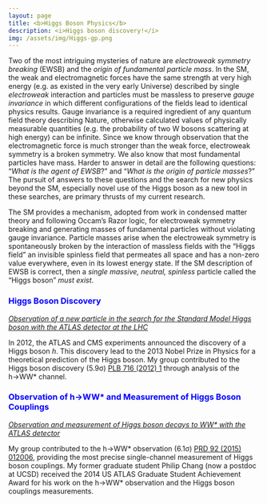 ```yaml
---
layout: page
title: <b>Higgs Boson Physics</b>
description: <i>Higgs boson discovery!</i>
img: /assets/img/Higgs-gp.png
---
```


Two of the most intriguing mysteries of nature are <i>electroweak symmetry breaking</i> (EWSB) and the <i>origin of fundamental particle mass</i>. In the SM, the weak and electromagnetic forces have the same strength at very high energy (e.g. as existed in the very early Universe) described by single <i>electroweak</i> interaction and particles must be massless to preserve <i>gauge invariance</i> in which different configurations of the fields lead to identical physics results. Gauge invariance is a required ingredient of any quantum field theory describing Nature, otherwise calculated values of physically measurable quantities (e.g. the probability of two W bosons scattering at high energy) can be infinite. Since we know through observation that the electromagnetic force is much stronger than the weak force, electroweak symmetry is a broken symmetry. We also know that most fundamental particles have mass. Harder to answer in detail are the following questions: “<i>What is the agent of EWSB</i>?” and “<i>What is the origin of particle masses</i>?” The pursuit of answers to these questions and the search for new physics beyond the SM, especially novel use of the Higgs boson as a new tool in these searches, are primary thrusts of my current research.

The SM provides a mechanism, adopted from work in condensed matter theory and following Occam’s Razor logic, for electroweak symmetry breaking and generating masses of fundamental particles without violating gauge invariance. Particle masses arise when the electroweak symmetry is spontaneously broken by the interaction of massless fields with the “Higgs field” an invisible spinless field that permeates all space and has a non-zero value everywhere, even in its lowest energy state. If the SM description of EWSB is correct, then a <i>single massive, neutral, spinless</i> particle called the “Higgs boson” <i>must exist</i>.

<h3><span style="color:blue">Higgs Boson Discovery</span></h3>

[<i>Observation of a new particle in the search for the Standard Model Higgs boson with the ATLAS detector at the LHC</i>](https://arxiv.org/abs/1207.7214)

In 2012, the ATLAS and CMS experiments announced the discovery of a Higgs boson <i>h</i>. This discovery lead to the 2013 Nobel Prize in Physics for a theoretical prediction of the Higgs boson. My group contributed to the Higgs boson discovery (5.9&sigma;) [PLB 716 (2012) 1](https://arxiv.org/abs/1207.7214) through analysis of the h→WW* channel.

<h3><span style="color:blue">Observation of h→WW* and Measurement of Higgs Boson Couplings</span></h3>

[<i>Observation and measurement of Higgs boson decays to WW* with the ATLAS detector</i>](https://arxiv.org/abs/1412.2641)

My group contributed to the h→WW* observation (6.1&sigma;) [PRD 92 (2015) 012006](https://arxiv.org/abs/1412.2641), providing the most precise single-channel measurement of Higgs boson couplings. My former graduate student Philip Chang (now a postdoc at UCSD) received the 2014 US ATLAS Graduate Student Achievement Award for his work on the h→WW* observation and the Higgs boson couplings measurements.
